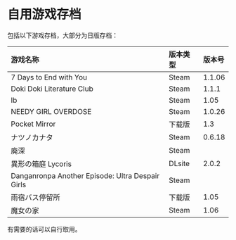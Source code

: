 # 自用游戏存档

包括以下游戏存档，大部分为日版存档：

| 游戏名称 | 版本类型 | 版本号 |
| :--- | :--- | :--- |
| 7 Days to End with You | Steam | 1.1.06 |
| Doki Doki Literature Club | Steam | 1.1.1 |
| Ib | Steam | 1.05 |
| NEEDY GIRL OVERDOSE | Steam | 1.0.26 |
| Pocket Mirror | 下载版 | 1.3 |
| ナツノカナタ | Steam | 0.6.18 |
| 廃深 | Steam | |
| 異形の箱庭 Lycoris | DLsite | 2.0.2 |
| Danganronpa Another Episode: Ultra Despair Girls | Steam | |
| 雨宿バス停留所 | 下载版 | 1.05 |
| 魔女の家 | Steam | 1.06 |

有需要的话可以自行取用。
